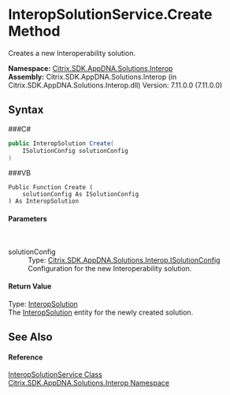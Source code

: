# InteropSolutionService.Create Method 
 

Creates a new Interoperability solution.

**Namespace:**&nbsp;<a href="N_Citrix_SDK_AppDNA_Solutions_Interop">Citrix.SDK.AppDNA.Solutions.Interop</a><br />**Assembly:**&nbsp;Citrix.SDK.AppDNA.Solutions.Interop (in Citrix.SDK.AppDNA.Solutions.Interop.dll) Version: 7.11.0.0 (7.11.0.0)

## Syntax

###C#
```csharp
public InteropSolution Create(
	ISolutionConfig solutionConfig
)
```

###VB
```vbnet
Public Function Create ( 
	solutionConfig As ISolutionConfig
) As InteropSolution
```


#### Parameters
&nbsp;<dl><dt>solutionConfig</dt><dd>Type: <a href="T_Citrix_SDK_AppDNA_Solutions_Interop_ISolutionConfig">Citrix.SDK.AppDNA.Solutions.Interop.ISolutionConfig</a><br />Configuration for the new Interoperability solution.</dd></dl>

#### Return Value
Type: <a href="T_Citrix_SDK_AppDNA_Solutions_Interop_InteropSolution">InteropSolution</a><br />The <a href="T_Citrix_SDK_AppDNA_Solutions_Interop_InteropSolution">InteropSolution</a> entity for the newly created solution.

## See Also


#### Reference
<a href="T_Citrix_SDK_AppDNA_Solutions_Interop_InteropSolutionService">InteropSolutionService Class</a><br /><a href="N_Citrix_SDK_AppDNA_Solutions_Interop">Citrix.SDK.AppDNA.Solutions.Interop Namespace</a><br />